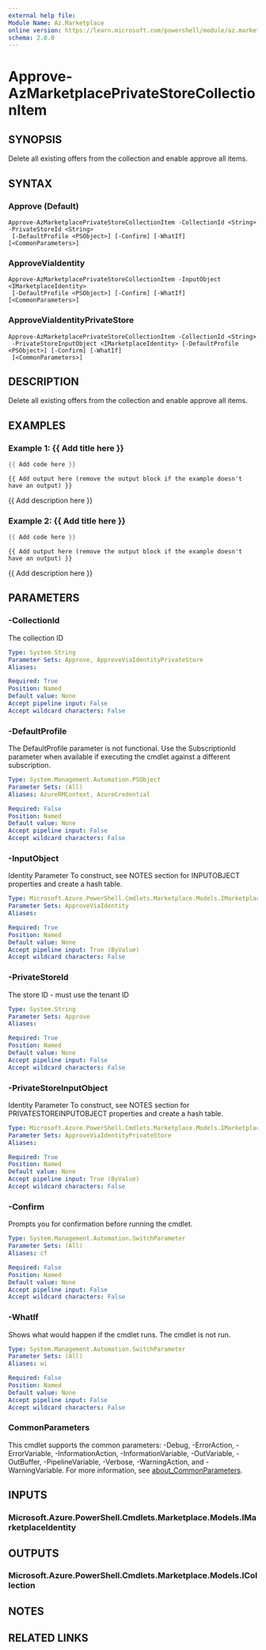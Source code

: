 ```yaml
---
external help file:
Module Name: Az.Marketplace
online version: https://learn.microsoft.com/powershell/module/az.marketplace/approve-azmarketplaceprivatestorecollectionitem
schema: 2.0.0
---
```


# Approve-AzMarketplacePrivateStoreCollectionItem

## SYNOPSIS
Delete all existing offers from the collection and enable approve all items.

## SYNTAX

### Approve (Default)
```
Approve-AzMarketplacePrivateStoreCollectionItem -CollectionId <String> -PrivateStoreId <String>
 [-DefaultProfile <PSObject>] [-Confirm] [-WhatIf] [<CommonParameters>]
```

### ApproveViaIdentity
```
Approve-AzMarketplacePrivateStoreCollectionItem -InputObject <IMarketplaceIdentity>
 [-DefaultProfile <PSObject>] [-Confirm] [-WhatIf] [<CommonParameters>]
```

### ApproveViaIdentityPrivateStore
```
Approve-AzMarketplacePrivateStoreCollectionItem -CollectionId <String>
 -PrivateStoreInputObject <IMarketplaceIdentity> [-DefaultProfile <PSObject>] [-Confirm] [-WhatIf]
 [<CommonParameters>]
```

## DESCRIPTION
Delete all existing offers from the collection and enable approve all items.

## EXAMPLES

### Example 1: {{ Add title here }}
```powershell
{{ Add code here }}
```

```output
{{ Add output here (remove the output block if the example doesn't have an output) }}
```

{{ Add description here }}

### Example 2: {{ Add title here }}
```powershell
{{ Add code here }}
```

```output
{{ Add output here (remove the output block if the example doesn't have an output) }}
```

{{ Add description here }}

## PARAMETERS

### -CollectionId
The collection ID

```yaml
Type: System.String
Parameter Sets: Approve, ApproveViaIdentityPrivateStore
Aliases:

Required: True
Position: Named
Default value: None
Accept pipeline input: False
Accept wildcard characters: False
```

### -DefaultProfile
The DefaultProfile parameter is not functional.
Use the SubscriptionId parameter when available if executing the cmdlet against a different subscription.

```yaml
Type: System.Management.Automation.PSObject
Parameter Sets: (All)
Aliases: AzureRMContext, AzureCredential

Required: False
Position: Named
Default value: None
Accept pipeline input: False
Accept wildcard characters: False
```

### -InputObject
Identity Parameter
To construct, see NOTES section for INPUTOBJECT properties and create a hash table.

```yaml
Type: Microsoft.Azure.PowerShell.Cmdlets.Marketplace.Models.IMarketplaceIdentity
Parameter Sets: ApproveViaIdentity
Aliases:

Required: True
Position: Named
Default value: None
Accept pipeline input: True (ByValue)
Accept wildcard characters: False
```

### -PrivateStoreId
The store ID - must use the tenant ID

```yaml
Type: System.String
Parameter Sets: Approve
Aliases:

Required: True
Position: Named
Default value: None
Accept pipeline input: False
Accept wildcard characters: False
```

### -PrivateStoreInputObject
Identity Parameter
To construct, see NOTES section for PRIVATESTOREINPUTOBJECT properties and create a hash table.

```yaml
Type: Microsoft.Azure.PowerShell.Cmdlets.Marketplace.Models.IMarketplaceIdentity
Parameter Sets: ApproveViaIdentityPrivateStore
Aliases:

Required: True
Position: Named
Default value: None
Accept pipeline input: True (ByValue)
Accept wildcard characters: False
```

### -Confirm
Prompts you for confirmation before running the cmdlet.

```yaml
Type: System.Management.Automation.SwitchParameter
Parameter Sets: (All)
Aliases: cf

Required: False
Position: Named
Default value: None
Accept pipeline input: False
Accept wildcard characters: False
```

### -WhatIf
Shows what would happen if the cmdlet runs.
The cmdlet is not run.

```yaml
Type: System.Management.Automation.SwitchParameter
Parameter Sets: (All)
Aliases: wi

Required: False
Position: Named
Default value: None
Accept pipeline input: False
Accept wildcard characters: False
```

### CommonParameters
This cmdlet supports the common parameters: -Debug, -ErrorAction, -ErrorVariable, -InformationAction, -InformationVariable, -OutVariable, -OutBuffer, -PipelineVariable, -Verbose, -WarningAction, and -WarningVariable. For more information, see [about_CommonParameters](http://go.microsoft.com/fwlink/?LinkID=113216).

## INPUTS

### Microsoft.Azure.PowerShell.Cmdlets.Marketplace.Models.IMarketplaceIdentity

## OUTPUTS

### Microsoft.Azure.PowerShell.Cmdlets.Marketplace.Models.ICollection

## NOTES

## RELATED LINKS


